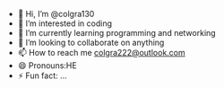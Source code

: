 - 👋 Hi, I’m @colgra130
- 👀 I’m interested in coding 
- 🌱 I’m currently learning programming and networking 
- 💞️ I’m looking to collaborate on anything
- 📫 How to reach me colgra222@outlook.com
- 😄 Pronouns:HE
- ⚡ Fun fact: ...

<!---
colgra130/colgra130 is a ✨ special ✨ repository because its `README.md` (this file) appears on your GitHub profile.
You can click the Preview link to take a look at your changes.
--->
